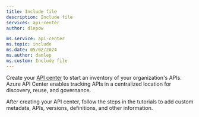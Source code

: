 ```yaml
---
title: Include file
description: Include file
services: api-center
author: dlepow

ms.service: api-center
ms.topic: include
ms.date: 05/02/2024
ms.author: danlep
ms.custom: Include file
---
```


Create your [API center](../overview.md) to start an inventory of your organization's APIs. Azure API Center enables tracking APIs in a centralized location for discovery, reuse, and governance.

After creating your API center, follow the steps in the tutorials to add custom metadata, APIs, versions, definitions, and other information.